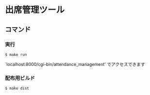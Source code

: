 # 出席管理ツール

## コマンド

### 実行

```
$ make run
```

`localhost:8000/cgi-bin/attendance_management' でアクセスできます

### 配布用ビルド

```
$ make dist
```
